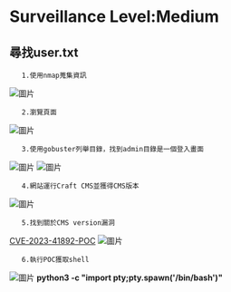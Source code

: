 Surveillance Level:Medium
===
尋找user.txt
---

       1.使用nmap蒐集資訊

![圖片](https://github.com/favorite986141/jamescao/assets/125249893/1bab0ecc-aa6d-4909-a8fb-2ee8e4eddd38)

       2.瀏覽頁面

![圖片](https://github.com/favorite986141/jamescao/assets/125249893/ba421d75-db8c-420a-8343-b43bc1ea7685)

       3.使用gobuster列舉目錄，找到admin目錄是一個登入畫面

![圖片](https://github.com/favorite986141/jamescao/assets/125249893/a91647db-f615-435f-8c1c-6334a8145371)
![圖片](https://github.com/favorite986141/jamescao/assets/125249893/92fb70d8-3ba8-41e3-b9bc-39383174eab4)

       4.網站運行Craft CMS並獲得CMS版本
       
![圖片](https://github.com/favorite986141/jamescao/assets/125249893/7360ed1c-96b0-480f-ac43-a87c1ebdfe1d)

       5.找到關於CMS version漏洞
       
[CVE-2023-41892-POC](https://gist.github.com/zhsh9/ae0d6093640aa5c82c534ebee80fa1df)
![圖片](https://github.com/favorite986141/jamescao/assets/125249893/11a6e496-2be6-49ba-bfab-21d3fb08f15a)

       6.執行POC獲取shell
       
![圖片](https://github.com/favorite986141/jamescao/assets/125249893/c1eb3f9e-e1bc-49d7-b514-225e46b88867)
**python3 -c "import pty;pty.spawn('/bin/bash')"**

